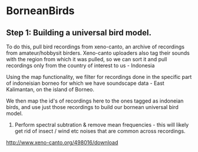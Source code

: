 # BorneanBirds

## Step 1: Building a universal bird model.
To do this, pull bird recordings from xeno-canto, an archive of recordings from amateur/hobbysit birders.
Xeno-canto uploaders also tag their sounds with the region from which it was pulled,  so we can sort it and pull recordings only from the country of interest to us - Indonesia

Using the map functionality, we filter for recordings done in the specific part of indoneisian borneo for which we have soundscape data - East Kalimantan, on the island of Borneo.

We then map the id's of recordings here to the ones tagged as indoneian birds, and use just those recordings to build our bornean universal bird model.

1. Perform spectral subtration & remove mean frequencies - this will likely get rid of insect / wind etc noises that are common across recordings.

http://www.xeno-canto.org/498016/download

